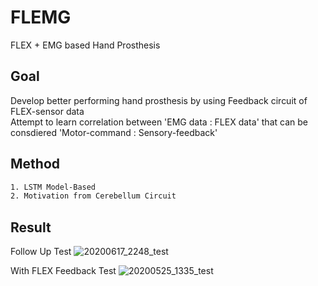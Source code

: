 # FLEMG
FLEX + EMG based Hand Prosthesis

## Goal
Develop better performing hand prosthesis by using Feedback circuit of FLEX-sensor data    
Attempt to learn correlation between 'EMG data : FLEX data' that can be consdiered 'Motor-command : Sensory-feedback'


## Method
```bash
1. LSTM Model-Based
2. Motivation from Cerebellum Circuit
```

## Result

Follow Up Test 
![20200617_2248_test](https://user-images.githubusercontent.com/20160685/88039995-3f37d780-cb83-11ea-876c-8bc9139aad7a.png)

With FLEX Feedback Test
![20200525_1335_test](https://user-images.githubusercontent.com/20160685/88040513-f7fe1680-cb83-11ea-8efa-28917fad25de.png)
